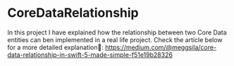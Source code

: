 # CoreDataRelationship

In this project I have explained how the relationship between two Core Data entities can ben implemented in a real life project. 
Check the article below for a more detailed explanation🦾:       https://medium.com/@meggsila/core-data-relationship-in-swift-5-made-simple-f51e19b28326
